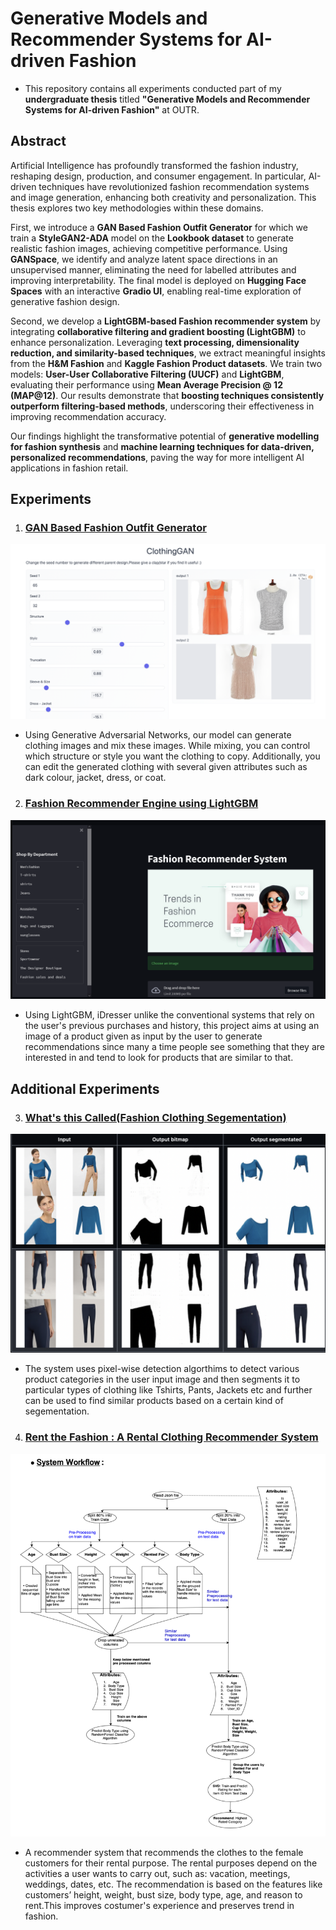 # Generative Models and Recommender Systems for AI-driven Fashion
- This repository contains all experiments conducted part of my **undergraduate thesis** titled **"Generative Models and Recommender Systems for AI-driven Fashion"** at OUTR.

## Abstract

Artificial Intelligence has profoundly transformed the fashion industry, reshaping design, production, and consumer engagement. In particular, AI-driven techniques have revolutionized fashion recommendation systems and image generation, enhancing both creativity and personalization. This thesis explores two key methodologies within these domains.


First, we introduce a **GAN Based Fashion Outfit Generator** for which we train a **StyleGAN2-ADA** model on the **Lookbook dataset** to generate realistic fashion images, achieving competitive performance. Using **GANSpace**, we identify and analyze latent space directions in an unsupervised manner, eliminating the need for labelled attributes and improving interpretability. The final model is deployed on **Hugging Face Spaces** with an interactive **Gradio UI**, enabling real-time exploration of generative fashion design.  

Second, we develop a **LightGBM-based Fashion recommender system** by integrating **collaborative filtering and gradient boosting (LightGBM)** to enhance personalization. Leveraging **text processing, dimensionality reduction, and similarity-based techniques**, we extract meaningful insights from the **H&M Fashion** and **Kaggle Fashion Product datasets**. We train two models: **User-User Collaborative Filtering (UUCF)** and **LightGBM**, evaluating their performance using **Mean Average Precision @ 12 (MAP@12)**. Our results demonstrate that **boosting techniques consistently outperform filtering-based methods**, underscoring their effectiveness in improving recommendation accuracy.  

Our findings highlight the transformative potential of **generative modelling for fashion synthesis** and **machine learning techniques for data-driven, personalized recommendations**, paving the way for more intelligent AI applications in fashion retail.


## Experiments
1. ### [GAN Based Fashion Outfit Generator](https://github.com/AdiNarendra98/AI-for-Fashion/tree/main/GAN%20Based%20Fashion%20Outfit%20Generator)
![teaser](https://github.com/AdiNarendra98/AI-for-Fashion/blob/main/ss/Guccio%20Ai.png)
- Using Generative Adversarial Networks, our model can generate clothing images and mix these images. While mixing, you can control which structure or style you want the clothing to copy. Additionally, you can edit the generated clothing with several given attributes such as dark colour, jacket, dress, or coat.

2. ### [Fashion Recommender Engine using LightGBM](https://github.com/AdiNarendra98/AI-for-Fashion/tree/main/Fashion%20Recommender%20Engine%20using%20LightGBM)
![iDresser](https://github.com/AdiNarendra98/AI-for-Fashion/blob/main/ss/iDresser.png)
- Using LightGBM, iDresser unlike the conventional systems that rely on the user's previous purchases and history, this project aims at using an image of a product given as input by the user to generate recommendations since many a time people see something that they are interested in and tend to look for products that are similar to that.


## Additional Experiments
3. ### [What's this Called(Fashion Clothing Segementation)](https://github.com/AdiNarendra98/AI-for-Fashion/tree/main/What's%20this%20Called(Fashion%20Clothing%20Segementation))
![WtCiF](https://github.com/AdiNarendra98/AI-for-Fashion/blob/main/ss/What's%20this%20Called.png)
- The system uses pixel-wise detection algorthims to detect various product categories in the user input image and then segments it to particular types of clothing like Tshirts, Pants, Jackets etc and further can be used to find similar products based on a certain kind of segementation.


4. ### [Rent the Fashion : A Rental Clothing Recommender System](https://github.com/AdiNarendra98/AI-for-Fashion/tree/main/Rent%20the%20Fashion(Rental%20Clothing%20Recommender))
![Rentit](https://github.com/AdiNarendra98/AI-for-Fashion/blob/main/ss/Rent%20the%20Fashion.png)
- A recommender system that recommends the clothes to the female customers for their rental purpose. The rental purposes depend on the activities a user wants to carry out, such as: vacation, meetings, weddings, dates, etc. The recommendation is based on the features like customers’ height, weight, bust size, body type, age, and reason to rent.This improves costumer's experience and preserves trend in fashion.
<!-- * [License](#license) -->
